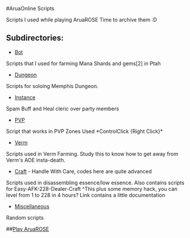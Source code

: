 #AruaOnline Scripts

Scripts I used while playing AruaROSE
Time to archive them :D

## Subdirectories:
* [Bot](Bot)
<p>
  Scripts that I used for farming Mana Shards and gems[2] in Ptah
</p>

* [Dungeon](Dungeon)
<p>
  Scripts for soloing Memphis Dungeon.
</p>

* [Instance](Instance)
<p>
  Spam Buff and Heal cleric over party members
</p>

* [PVP](PVP)
<p>
  Script that works in PVP Zones
  Used *ControlClick {Right Click}*
</p>

* [Verm](Verm)
<p>
  Scripts used in Verm Farming. Study this to know how to get away from 
  Verm's AOE insta-death.
</p>

* [Craft](Craft) - Handle With Care, codes here are quite advanced
<p>
  Scripts used in disassembling essence/low essence.
  Also contains scripts for Easy-AFK-228-Dealer-Craft
  ^This plus some memory hack, you can level from 1 to 228 in 4 hours?
  Link contains a little documentation
</p>

* [Miscellaneous](Miscellaneous)
<p>
  Random scripts
</p>

##[Play AruaROSE](https://www.aruarose.com)

